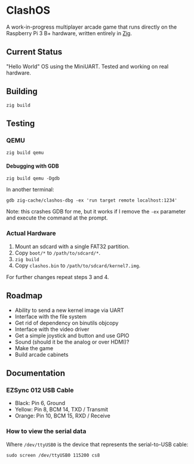 # ClashOS

A work-in-progress multiplayer arcade game that runs directly on the
Raspberry Pi 3 B+ hardware, written entirely in [Zig](https://ziglang.org/).

## Current Status

"Hello World" OS using the MiniUART. Tested and working on real hardware.

## Building

```
zig build
```

## Testing

### QEMU

```
zig build qemu
```

#### Debugging with GDB

```
zig build qemu -Dgdb
```

In another terminal:

```
gdb zig-cache/clashos-dbg -ex 'run target remote localhost:1234'
```

Note: this crashes GDB for me, but it works if I remove the `-ex`
parameter and execute the command at the prompt.

### Actual Hardware

1. Mount an sdcard with a single FAT32 partition.
2. Copy `boot/*` to `/path/to/sdcard/*`.
3. `zig build`
4. Copy `clashos.bin` to `/path/to/sdcard/kernel7.img`.

For further changes repeat steps 3 and 4.

## Roadmap

 * Ability to send a new kernel image via UART
 * Interface with the file system
 * Get rid of dependency on binutils objcopy
 * Interface with the video driver
 * Get a simple joystick and button and use GPIO
 * Sound (should it be the analog or over HDMI)?
 * Make the game
 * Build arcade cabinets

## Documentation

### EZSync 012 USB Cable

 * Black: Pin 6, Ground
 * Yellow: Pin 8, BCM 14, TXD / Transmit
 * Orange: Pin 10, BCM 15, RXD / Receive

### How to view the serial data

Where `/dev/ttyUSB0` is the device that represents the serial-to-USB cable:

```
sudo screen /dev/ttyUSB0 115200 cs8
```
